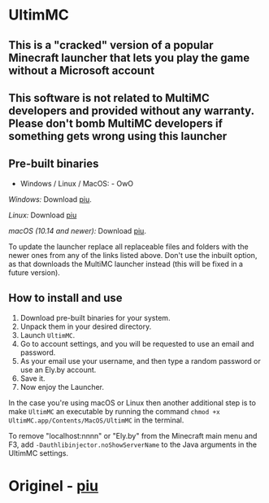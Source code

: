 # UltimMC

## This is a "cracked" version of a popular Minecraft launcher that lets you play the game without a Microsoft account

## This software is not related to MultiMC developers and provided without any warranty. Please don't bomb MultiMC developers if something gets wrong using this launcher

## Pre-built binaries

- Windows / Linux / MacOS: - OwO

*Windows:* Download [piu](https://www.guilded.gg/Banlive/groups/Dv1Mm2p3/channels/78f0ab5a-8617-4ad6-88ed-a2b01f6a368c/docs/385537).

*Linux:* Download [piu](https://www.guilded.gg/Banlive/groups/Dv1Mm2p3/channels/78f0ab5a-8617-4ad6-88ed-a2b01f6a368c/docs/385537)

*macOS (10.14 and newer):* Download [piu](https://www.guilded.gg/Banlive/groups/Dv1Mm2p3/channels/78f0ab5a-8617-4ad6-88ed-a2b01f6a368c/docs/385537).

To update the launcher replace all replaceable files and folders with the newer ones from any of the links listed above. Don't use the inbuilt option, as that downloads the MultiMC launcher instead (this will be fixed in a future version).

## How to install and use

1. Download pre-built binaries for your system.
2. Unpack them in your desired directory.
3. Launch `UltimMC`.
4. Go to account settings, and you will be requested to use an email and password.
5. As your email use your username, and then type a random password or use an Ely.by account.
6. Save it.
7. Now enjoy the Launcher.

In the case you're using macOS or Linux then another additional step is to make `UltimMC` an executable by running the command `chmod +x UltimMC.app/Contents/MacOS/UltimMC` in the terminal.

To remove "localhost:nnnn" or "Ely.by" from the Minecraft main menu and F3, add `-Dauthlibinjector.noShowServerName` to the Java arguments in the UltimMC settings.

# Originel -  [piu](https://github.com/UltimMC/Launcher)


